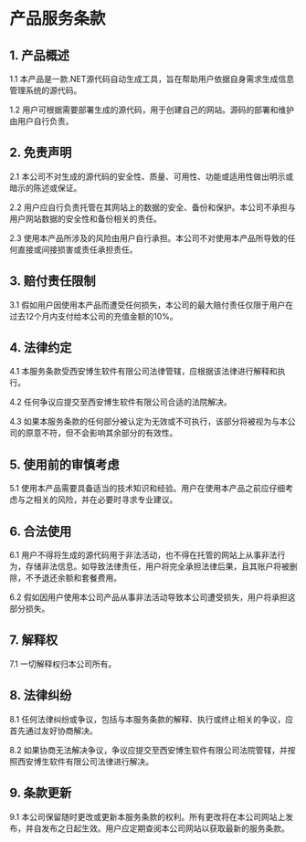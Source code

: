 # 产品服务条款

## 1. 产品概述

1.1 本产品是一款.NET源代码自动生成工具，旨在帮助用户依据自身需求生成信息管理系统的源代码。

1.2 用户可根据需要部署生成的源代码，用于创建自己的网站。源码的部署和维护由用户自行负责。

## 2. 免责声明

2.1 本公司不对生成的源代码的安全性、质量、可用性、功能或适用性做出明示或暗示的陈述或保证。

2.2 用户应自行负责托管在其网站上的数据的安全、备份和保护。本公司不承担与用户网站数据的安全性和备份相关的责任。

2.3 使用本产品所涉及的风险由用户自行承担。本公司不对使用本产品所导致的任何直接或间接损害或责任承担责任。

## 3. 赔付责任限制

3.1 假如用户因使用本产品而遭受任何损失，本公司的最大赔付责任仅限于用户在过去12个月内支付给本公司的充值金额的10%。

## 4. 法律约定

4.1 本服务条款受西安博生软件有限公司法律管辖，应根据该法律进行解释和执行。

4.2 任何争议应提交至西安博生软件有限公司合适的法院解决。

4.3 如果本服务条款的任何部分被认定为无效或不可执行，该部分将被视为与本公司的原意不符，但不会影响其余部分的有效性。

## 5. 使用前的审慎考虑

5.1 使用本产品需要具备适当的技术知识和经验。用户在使用本产品之前应仔细考虑与之相关的风险，并在必要时寻求专业建议。

## 6. 合法使用

6.1 用户不得将生成的源代码用于非法活动，也不得在托管的网站上从事非法行为，存储非法信息。如导致法律责任，用户将完全承担法律后果，且其账户将被删除，不予退还余额和套餐费用。

6.2 假如因用户使用本公司产品从事非法活动导致本公司遭受损失，用户将承担这部分损失。

## 7. 解释权

7.1 一切解释权归本公司所有。

## 8. 法律纠纷

8.1 任何法律纠纷或争议，包括与本服务条款的解释、执行或终止相关的争议，应首先通过友好协商解决。

8.2 如果协商无法解决争议，争议应提交至西安博生软件有限公司法院管辖，并按照西安博生软件有限公司法律进行解决。

## 9. 条款更新

9.1 本公司保留随时更改或更新本服务条款的权利。所有更改将在本公司网站上发布，并自发布之日起生效。用户应定期查阅本公司网站以获取最新的服务条款。
